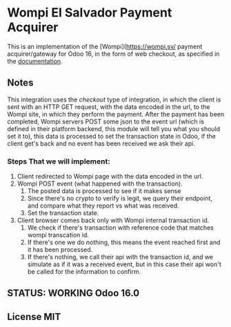 # Wompi El Salvador Payment Acquirer

This is an implementation of the [Wompi](https://wompi.sv/ payment acquirer/gateway for Odoo 16, in the form of web checkout, as specified in the [documentation](https://docs.wompi.sv/).

## Notes

This integration uses the *checkout* type of integration, in which the client is sent with an HTTP GET request, with the data encoded in the url, to the Wompi site, in which they perform the payment. After the payment has been completed, Wompi servers POST some json to the event url (which is defined in their platform backend, this module will tell you what you should set it to), this data is processed to set the transaction state in Odoo, if the client get's back and no event has been received we ask their api.

### Steps That we will implement:

1. Client redirected to Wompi page with the data encoded in the url.
1. Wompi POST event (what happened with the transaction).
    1. The posted data is processed to see if it makes sense
    1. Since there's no crypto to verify is legit, we query their endpoint, and compare what they report vs what was received.
    1. Set the transaction state.
1. Client browser comes back only with Wompi internal transaction id.
    1. We check if there's transaction with reference code that matches wompi transcation id.
    1. If there's one we do nothing, this means the event reached first and it has been processed.
    1. If there's nothing, we call their api with the transaction id, and we simulate as if it was a received event, but in this case their api won't be called for the information to confirm.

## STATUS: WORKING Odoo 16.0

## License MIT
